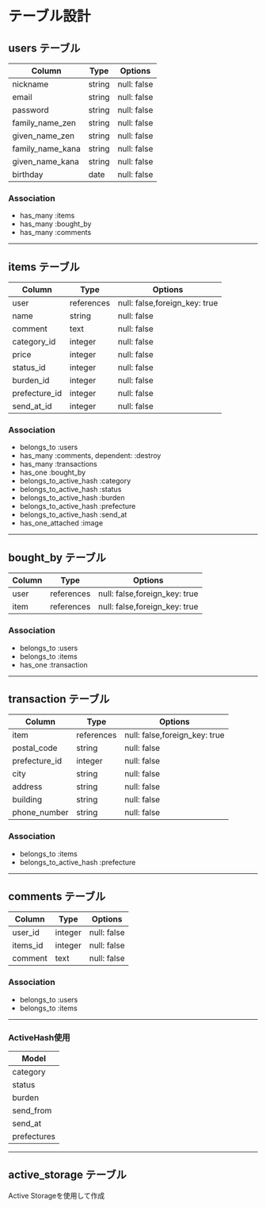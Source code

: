 # テーブル設計

## users テーブル
|Column           |Type    |Options     |
|-----------------|--------|------------|
|nickname         |string  |null: false |
|email            |string  |null: false |
|password         |string  |null: false |
|family_name_zen  |string  |null: false |
|given_name_zen   |string  |null: false |
|family_name_kana |string  |null: false |
|given_name_kana  |string  |null: false |
|birthday         |date    |null: false |

### Association
- has_many :items
- has_many :bought_by
- has_many :comments
--------------------------------------------------

## items テーブル
|Column       |Type    |Options            |
|---------    |--------|------------       |
|user      |references |null: false,foreign_key: true  |
|name         |string  |null: false        |
|comment      |text    |null: false        |
|category_id  |integer |null: false        |
|price        |integer |null: false        |
|status_id    |integer |null: false        |
|burden_id    |integer |null: false        |
|prefecture_id |integer |null: false       |
|send_at_id   |integer |null: false        |

### Association
- belongs_to :users
- has_many   :comments, dependent: :destroy
- has_many   :transactions
- has_one    :bought_by
- belongs_to_active_hash :category
- belongs_to_active_hash :status
- belongs_to_active_hash :burden
- belongs_to_active_hash :prefecture
- belongs_to_active_hash :send_at
- has_one_attached :image
--------------------------------------------------

## bought_by テーブル
|Column  |Type    |Options     |
|--------|-----   |------------|
|user |references|null: false,foreign_key: true |
|item |references |null: false,foreign_key: true |


### Association
- belongs_to :users
- belongs_to :items
- has_one :transaction
--------------------------------------------------

## transaction テーブル
|Column         |Type    |Options     |
|--------       |-----   |------------|
|item       |references|null: false,foreign_key: true|
|postal_code    |string  |null: false |
|prefecture_id |integer |null: false |
|city           |string  |null: false |
|address        |string  |null: false |
|building       |string  |null: false |
|phone_number   |string  |null: false |


### Association
- belongs_to :items
- belongs_to_active_hash :prefecture
--------------------------------------------------

## comments テーブル
|Column  |Type    |Options     |
|--------|-----   |------------|
|user_id |integer |null: false |
|items_id|integer |null: false |
|comment |text    |null: false |

### Association
- belongs_to :users
- belongs_to :items
--------------------------------------------------

### ActiveHash使用
|Model       |
|------------|
|category    |
|status      |
|burden      |
|send_from   |
|send_at     |
|prefectures |

-------------------------------------------------
## active_storage テーブル 
Active Storageを使用して作成
